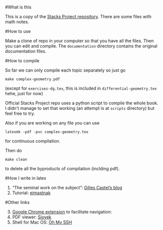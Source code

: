 #What is this

This is a copy of the [Stacks Project repository](https://github.com/stacks/stacks-project).
There are some files with math notes.

#How to use

Make a clone of repo in your computer so that you have all the files.
Then you can edit and compile. The ``documentation`` directory contains
the original documentation files.

#How to compile

So far we can only compile each topic separately so just go

``make complex-geometry.pdf``

(except for ``exercises-dg.tex``, this is included in ``differential-geometry.tex`` 
hehe, just for now)

Official Stacks Project repo uses a python script to compile the whole book. 
I didn't manage to set that working (an attempt is at ``scripts`` directory) 
but feel free to try.

Also if you are working on any file you can use 

``latexmk -pdf -pvc complex-geometry.tex``

for continuous compilation.

Then do

``make clean``

to delete all the byproducts of compilation (inclding pdf).

#How I write in latex

1. “The seminal work on the subject”: [Gilles Castel’s blog](https://castel.dev/post/lecture-notes-1/)
2. Tutorial: [ejmastnak](https://ejmastnak.com/tutorials/vim-latex/intro/)

#Other links

3. [Google Chrome extension](https://chromewebstore.google.com/detail/vimium/dbepggeogbaibhgnhhndojpepiihcmeb?hl=en&pli=1) to facilitate navigation:
4. PDF viewer: [Sioyek](https://sioyek.info/)
5. Shell for Mac OS: [Oh My SSH](https://ohmyz.sh/)
